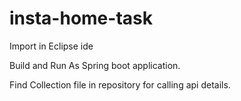 # insta-home-task

Import in Eclipse ide

Build and Run As Spring boot application.

Find Collection file in repository for calling api details.
